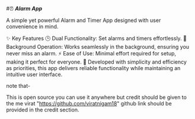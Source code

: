 #⏰ *********Alarm App*********



A simple yet powerful Alarm and Timer App designed with user convenience in mind.

✨ Key Features
🕒 Dual Functionality: Set alarms and timers effortlessly.
🎯 Background Operation: Works seamlessly in the background, ensuring you never miss an alarm.
⚡ Ease of Use: Minimal effort required for setup, making it perfect for everyone.
📱 Developed with simplicity and efficiency as priorities, this app delivers reliable functionality while maintaining an intuitive user interface.



note that-

This is open source you can use it anywhere but credit should be given to the me virat "https://github.com/viratnigam18"
github link should be provided in the credit section.




